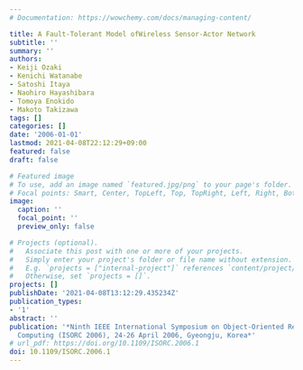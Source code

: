 ```yaml
---
# Documentation: https://wowchemy.com/docs/managing-content/

title: A Fault-Tolerant Model ofWireless Sensor-Actor Network
subtitle: ''
summary: ''
authors:
- Keiji Ozaki
- Kenichi Watanabe
- Satoshi Itaya
- Naohiro Hayashibara
- Tomoya Enokido
- Makoto Takizawa
tags: []
categories: []
date: '2006-01-01'
lastmod: 2021-04-08T22:12:29+09:00
featured: false
draft: false

# Featured image
# To use, add an image named `featured.jpg/png` to your page's folder.
# Focal points: Smart, Center, TopLeft, Top, TopRight, Left, Right, BottomLeft, Bottom, BottomRight.
image:
  caption: ''
  focal_point: ''
  preview_only: false

# Projects (optional).
#   Associate this post with one or more of your projects.
#   Simply enter your project's folder or file name without extension.
#   E.g. `projects = ["internal-project"]` references `content/project/deep-learning/index.md`.
#   Otherwise, set `projects = []`.
projects: []
publishDate: '2021-04-08T13:12:29.435234Z'
publication_types:
- '1'
abstract: ''
publication: '*Ninth IEEE International Symposium on Object-Oriented Real-Time Distributed
  Computing (ISORC 2006), 24-26 April 2006, Gyeongju, Korea*'
# url_pdf: https://doi.org/10.1109/ISORC.2006.1
doi: 10.1109/ISORC.2006.1
---
```

